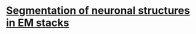# [Segmentation of neuronal structures in EM stacks](https://github.com/rushic24/deep-learning-notebooks/tree/main/GPU/U-net-2D-EM-segmentation)